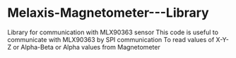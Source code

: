 # Melaxis-Magnetometer---Library
Library for communication with MLX90363 sensor
This code is useful to communicate with MLX90363 by SPI communication
To read values of X-Y-Z or Alpha-Beta or Alpha values from Magnetometer
